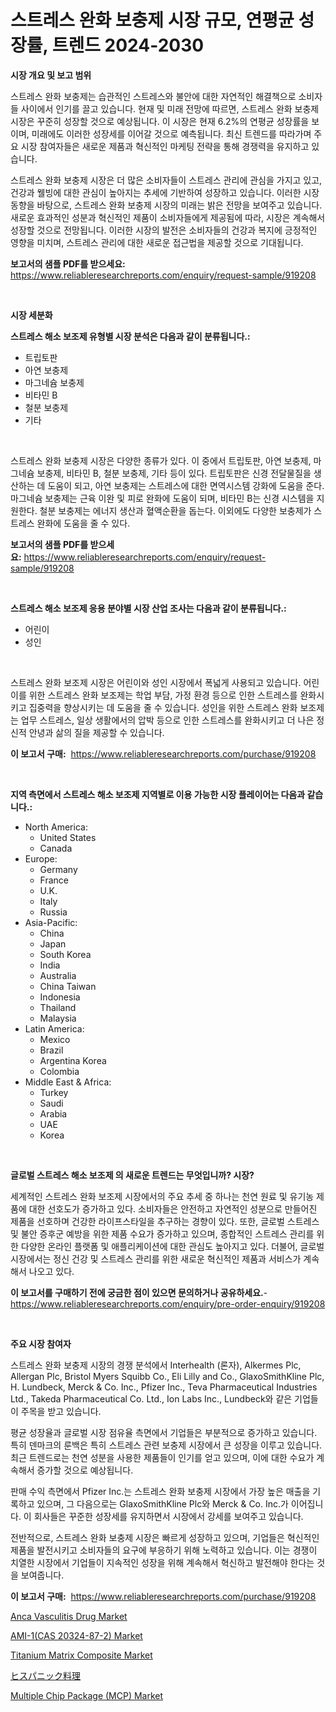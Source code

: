 <p><h1>스트레스 완화 보충제 시장 규모, 연평균 성장률, 트렌드 2024-2030</h1></p><p><strong>시장 개요 및 보고 범위</strong></p>
<p><p>스트레스 완화 보충제는 습관적인 스트레스와 불안에 대한 자연적인 해결책으로 소비자들 사이에서 인기를 끌고 있습니다. 현재 및 미래 전망에 따르면, 스트레스 완화 보충제 시장은 꾸준히 성장할 것으로 예상됩니다. 이 시장은 현재 6.2%의 연평균 성장률을 보이며, 미래에도 이러한 성장세를 이어갈 것으로 예측됩니다. 최신 트렌드를 따라가며 주요 시장 참여자들은 새로운 제품과 혁신적인 마케팅 전략을 통해 경쟁력을 유지하고 있습니다.</p><p>스트레스 완화 보충제 시장은 더 많은 소비자들이 스트레스 관리에 관심을 가지고 있고, 건강과 웰빙에 대한 관심이 높아지는 추세에 기반하여 성장하고 있습니다. 이러한 시장 동향을 바탕으로, 스트레스 완화 보충제 시장의 미래는 밝은 전망을 보여주고 있습니다. 새로운 효과적인 성분과 혁신적인 제품이 소비자들에게 제공됨에 따라, 시장은 계속해서 성장할 것으로 전망됩니다. 이러한 시장의 발전은 소비자들의 건강과 복지에 긍정적인 영향을 미치며, 스트레스 관리에 대한 새로운 접근법을 제공할 것으로 기대됩니다.</p></p>
<p><strong>보고서의 샘플 PDF를 받으세요:</strong> <a href="https://www.reliableresearchreports.com/enquiry/request-sample/919208">https://www.reliableresearchreports.com/enquiry/request-sample/919208</a></p>
<p>&nbsp;</p>
<p><strong>시장 세분화</strong></p>
<p><strong>스트레스 해소 보조제 유형별 시장 분석은 다음과 같이 분류됩니다.:</strong></p>
<p><ul><li>트립토판</li><li>아연 보충제</li><li>마그네슘 보충제</li><li>비타민 B</li><li>철분 보충제</li><li>기타</li></ul></p>
<p>&nbsp;</p>
<p><p>스트레스 완화 보충제 시장은 다양한 종류가 있다. 이 중에서 트립토판, 아연 보충제, 마그네슘 보충제, 비타민 B, 철분 보충제, 기타 등이 있다. 트립토판은 신경 전달물질을 생산하는 데 도움이 되고, 아연 보충제는 스트레스에 대한 면역시스템 강화에 도움을 준다. 마그네슘 보충제는 근육 이완 및 피로 완화에 도움이 되며, 비타민 B는 신경 시스템을 지원한다. 철분 보충제는 에너지 생산과 혈액순환을 돕는다. 이외에도 다양한 보충제가 스트레스 완화에 도움을 줄 수 있다.</p></p>
<p><strong>보고서의 샘플 PDF를 받으세요:</strong>&nbsp;<a href="https://www.reliableresearchreports.com/enquiry/request-sample/919208">https://www.reliableresearchreports.com/enquiry/request-sample/919208</a></p>
<p>&nbsp;</p>
<p><strong> 스트레스 해소 보조제 응용 분야별 시장 산업 조사는 다음과 같이 분류됩니다.:</strong></p>
<p><ul><li>어린이</li><li>성인</li></ul></p>
<p>&nbsp;</p>
<p><p>스트레스 완화 보조제 시장은 어린이와 성인 시장에서 폭넓게 사용되고 있습니다. 어린이를 위한 스트레스 완화 보조제는 학업 부담, 가정 환경 등으로 인한 스트레스를 완화시키고 집중력을 향상시키는 데 도움을 줄 수 있습니다. 성인을 위한 스트레스 완화 보조제는 업무 스트레스, 일상 생활에서의 압박 등으로 인한 스트레스를 완화시키고 더 나은 정신적 안녕과 삶의 질을 제공할 수 있습니다.</p></p>
<p><strong>이 보고서 구매:</strong>&nbsp; <a href="https://www.reliableresearchreports.com/purchase/919208">https://www.reliableresearchreports.com/purchase/919208</a></p>
<p>&nbsp;</p>
<p><strong>지역 측면에서 스트레스 해소 보조제 지역별로 이용 가능한 시장 플레이어는 다음과 같습니다.:</strong></p>
<p><ul>
    <li>
        North America:
        <ul>
            <li>United States</li>
            <li>Canada</li>
        </ul>
    </li>
    <li>
        Europe:
        <ul>
            <li>Germany</li>
            <li>France</li>
            <li>U.K.</li>
            <li>Italy</li>
            <li>Russia</li>
        </ul>
    </li>
    <li>
        Asia-Pacific:
        <ul>
            <li>China</li>
            <li>Japan</li>
            <li>South Korea</li>
            <li>India</li>
            <li>Australia</li>
            <li>China Taiwan</li>
            <li>Indonesia</li>
            <li>Thailand</li>
            <li>Malaysia</li>
        </ul>
    </li>
    <li>
        Latin America:
        <ul>
            <li>Mexico</li>
            <li>Brazil</li>
            <li>Argentina Korea</li>
            <li>Colombia</li>
        </ul>
    </li>
    <li>
        Middle East & Africa:
        <ul>
            <li>Turkey</li>
            <li>Saudi</li>
            <li>Arabia</li>
            <li>UAE</li>
            <li>Korea</li>
        </ul>
    </li>
    </ul></p>
<p>&nbsp;</p>
<p><strong>글로벌 스트레스 해소 보조제 의 새로운 트렌드는 무엇입니까? 시장?</strong></p>
<p><p>세계적인 스트레스 완화 보조제 시장에서의 주요 추세 중 하나는 천연 원료 및 유기농 제품에 대한 선호도가 증가하고 있다. 소비자들은 안전하고 자연적인 성분으로 만들어진 제품을 선호하며 건강한 라이프스타일을 추구하는 경향이 있다. 또한, 글로벌 스트레스 및 불안 증후군 예방을 위한 제품 수요가 증가하고 있으며, 종합적인 스트레스 관리를 위한 다양한 온라인 플랫폼 및 애플리케이션에 대한 관심도 높아지고 있다. 더불어, 글로벌 시장에서는 정신 건강 및 스트레스 관리를 위한 새로운 혁신적인 제품과 서비스가 계속해서 나오고 있다.</p></p>
<p><strong>이 보고서를 구매하기 전에 궁금한 점이 있으면 문의하거나 공유하세요.</strong>- <a href="https://www.reliableresearchreports.com/enquiry/pre-order-enquiry/919208">https://www.reliableresearchreports.com/enquiry/pre-order-enquiry/919208</a></p>
<p>&nbsp;</p>
<p><strong>주요 시장 참여자</strong></p>
<p><p>스트레스 완화 보충제 시장의 경쟁 분석에서 Interhealth (론자), Alkermes Plc, Allergan Plc, Bristol Myers Squibb Co., Eli Lilly and Co., GlaxoSmithKline Plc, H. Lundbeck, Merck & Co. Inc., Pfizer Inc., Teva Pharmaceutical Industries Ltd., Takeda Pharmaceutical Co. Ltd., Ion Labs Inc., Lundbeck와 같은 기업들이 주목을 받고 있습니다. </p><p>평균 성장율과 글로벌 시장 점유율 측면에서 기업들은 부분적으로 증가하고 있습니다. 특히 덴마크의 룬백은 특히 스트레스 관련 보충제 시장에서 큰 성장을 이루고 있습니다. 최근 트렌드로는 천연 성분을 사용한 제품들이 인기를 얻고 있으며, 이에 대한 수요가 계속해서 증가할 것으로 예상됩니다.</p><p>판매 수익 측면에서 Pfizer Inc.는 스트레스 완화 보충제 시장에서 가장 높은 매출을 기록하고 있으며, 그 다음으로는 GlaxoSmithKline Plc와 Merck & Co. Inc.가 이어집니다. 이 회사들은 꾸준한 성장세를 유지하면서 시장에서 강세를 보여주고 있습니다.</p><p>전반적으로, 스트레스 완화 보충제 시장은 빠르게 성장하고 있으며, 기업들은 혁신적인 제품을 발전시키고 소비자들의 요구에 부응하기 위해 노력하고 있습니다. 이는 경쟁이 치열한 시장에서 기업들이 지속적인 성장을 위해 계속해서 혁신하고 발전해야 한다는 것을 보여줍니다.</p></p>
<p><strong>이 보고서 구매:</strong>&nbsp;&nbsp;<a href="https://www.reliableresearchreports.com/purchase/919208">https://www.reliableresearchreports.com/purchase/919208</a></p>
<p><p><a href="https://github.com/mharielmesa/Market-Research-Report-List-2/blob/main/anca-vasculitis-drug-market.md">Anca Vasculitis Drug Market</a></p><p><a href="https://github.com/suaretopek9/Market-Research-Report-List-1/blob/main/ami-1cas-20324-87-2-market.md">AMI-1(CAS 20324-87-2) Market</a></p><p><a href="https://issuu.com/reportprime-2/docs/titanium-matrix-composite-market-size-2030.pptx">Titanium Matrix Composite Market</a></p><p><a href="https://github.com/mohamedbakry57/Market-Research-Report-List-2/blob/main/1322977182799.md">ヒスパニック料理</a></p><p><a href="https://issuu.com/reportprime-2/docs/multiple-chip-package-mcp-market-size-2030.pptx">Multiple Chip Package (MCP) Market</a></p></p>
